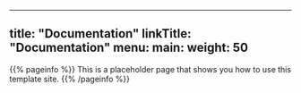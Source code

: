 
---
title: "Documentation"
linkTitle: "Documentation"
menu:
  main:
    weight: 50
---

{{% pageinfo %}}
This is a placeholder page that shows you how to use this template site.
{{% /pageinfo %}}